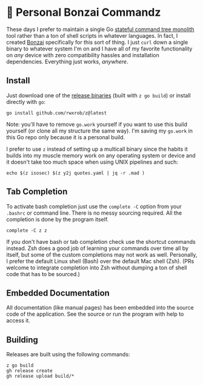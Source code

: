 # 🌳 Personal Bonzai Commandz

These days I prefer to maintain a single Go [stateful command tree monolith](https://rwxrob.github.io/zet/1729/) tool rather than a ton of shell scripts in whatever languages. In fact, I created [Bonzai](https://github.com/rwxrob/bonzai) specifically for this sort of thing. I just `curl` down a single binary to whatever system I'm on and I have all of my favorite functionality on *any* device with zero compatibility hassles and installation dependencies. Everything just works, *anywhere*.

## Install

Just download one of the [release binaries](https://github.com/rwxrob/z/releases) (built with `z go build`) or install directly with `go`:

```
go install github.com/rwxrob/z@latest
```

Note: you'll have to remove `go.work` yourself if you want to use this build yourself (or clone all my structure the same way). I'm saving my `go.work` in this Go repo only because it is a personal build.

I prefer to use `z` instead of setting up a multicall binary since the habits it builds into my muscle memory work on any operating system or device and it doesn't take too much space when using UNIX pipelines and
such:

```
echo $(z isosec) $(z y2j quotes.yaml | jq -r .mad )
```

## Tab Completion

To activate bash completion just use the `complete -C` option from your `.bashrc` or command line. There is no messy sourcing required. All the completion is done by the program itself.

```
complete -C z z
```

If you don't have bash or tab completion check use the shortcut commands instead. Zsh does a good job of learning your commands over time all by itself, but some of the custom completions may not work as well. Personally, I prefer the default Linux shell (Bash) over the default Mac shell (Zsh). (PRs welcome to integrate completion into Zsh without dumping a ton of shell code that has to be sourced.)

## Embedded Documentation

All documentation (like manual pages) has been embedded into the source code of the application. See the source or run the program with help to access it.

## Building

Releases are built using the following commands:

```
z go build
gh release create
gh release upload build/*
```

